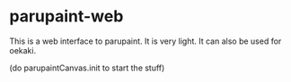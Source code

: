 # parupaint-web
This is a web interface to parupaint. It is very light.
It can also be used for oekaki.

(do parupaintCanvas.init to start the stuff)
